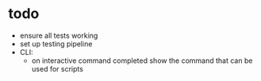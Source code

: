 # todo
- ensure all tests working
- set up testing pipeline
- CLI:
  - on interactive command completed show the command that can be used for scripts

